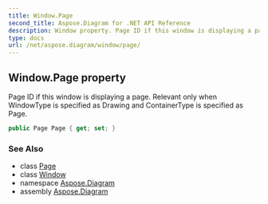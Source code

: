 ```yaml
---
title: Window.Page
second_title: Aspose.Diagram for .NET API Reference
description: Window property. Page ID if this window is displaying a page. Relevant only when WindowType is specified as Drawing and ContainerType is specified as Page
type: docs
url: /net/aspose.diagram/window/page/
---
```

## Window.Page property

Page ID if this window is displaying a page. Relevant only when WindowType is specified as Drawing and ContainerType is specified as Page.

```csharp
public Page Page { get; set; }
```

### See Also

* class [Page](../../page/)
* class [Window](../)
* namespace [Aspose.Diagram](../../window/)
* assembly [Aspose.Diagram](../../../)


